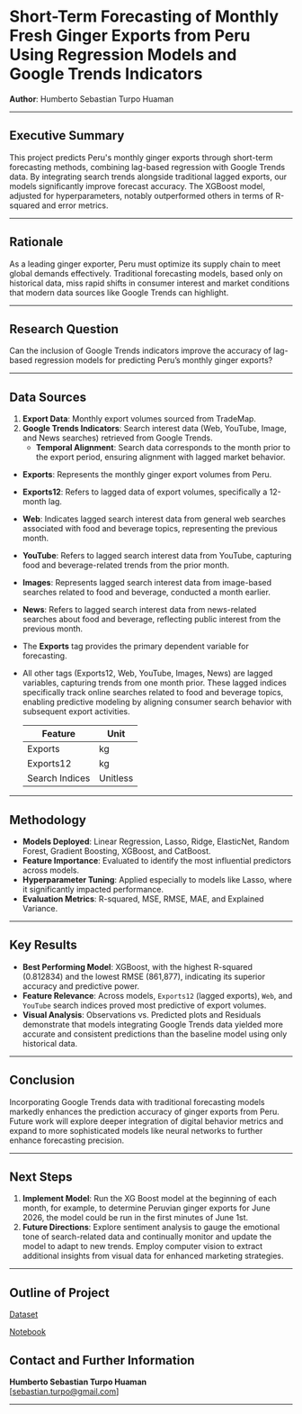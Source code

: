 # **Short-Term Forecasting of Monthly Fresh Ginger Exports from Peru Using Regression Models and Google Trends Indicators**

**Author**: Humberto Sebastian Turpo Huaman

---

## **Executive Summary**
This project predicts Peru's monthly ginger exports through short-term forecasting methods, combining lag-based regression with Google Trends data. By integrating search trends alongside traditional lagged exports, our models significantly improve forecast accuracy. The XGBoost model, adjusted for hyperparameters, notably outperformed others in terms of R-squared and error metrics.

---

## **Rationale**
As a leading ginger exporter, Peru must optimize its supply chain to meet global demands effectively. Traditional forecasting models, based only on historical data, miss rapid shifts in consumer interest and market conditions that modern data sources like Google Trends can highlight.

---

## **Research Question**
Can the inclusion of Google Trends indicators improve the accuracy of lag-based regression models for predicting Peru’s monthly ginger exports?

---

## **Data Sources**
1. **Export Data**: Monthly export volumes sourced from TradeMap.  
2. **Google Trends Indicators**: Search interest data (Web, YouTube, Image, and News searches) retrieved from Google Trends.
   - **Temporal Alignment**: Search data corresponds to the month prior to the export period, ensuring alignment with lagged market behavior.

- **Exports**: Represents the monthly ginger export volumes from Peru.
- **Exports12**: Refers to lagged data of export volumes, specifically a 12-month lag.
- **Web**: Indicates lagged search interest data from general web searches associated with food and beverage topics, representing the previous month.
- **YouTube**: Refers to lagged search interest data from YouTube, capturing food and beverage-related trends from the prior month.
- **Images**: Represents lagged search interest data from image-based searches related to food and beverage, conducted a month earlier.
- **News**: Refers to lagged search interest data from news-related searches about food and beverage, reflecting public interest from the previous month.


- The **Exports** tag provides the primary dependent variable for forecasting.
- All other tags (Exports12, Web, YouTube, Images, News) are lagged variables, capturing trends from one month prior. These lagged indices specifically track online searches related to food and beverage topics, enabling predictive modeling by aligning consumer search behavior with subsequent export activities.


   | Feature             | Unit       |
   |---------------------|------------|
   | Exports             | kg         |
   | Exports12           | kg         |
   | Search Indices      | Unitless   |


---

## **Methodology**
- **Models Deployed**: Linear Regression, Lasso, Ridge, ElasticNet, Random Forest, Gradient Boosting, XGBoost, and CatBoost.
- **Feature Importance**: Evaluated to identify the most influential predictors across models.
- **Hyperparameter Tuning**: Applied especially to models like Lasso, where it significantly impacted performance.
- **Evaluation Metrics**: R-squared, MSE, RMSE, MAE, and Explained Variance.

---

## **Key Results**
- **Best Performing Model**: XGBoost, with the highest R-squared (0.812834) and the lowest RMSE (861,877), indicating its superior accuracy and predictive power.
- **Feature Relevance**: Across models, `Exports12` (lagged exports), `Web`, and `YouTube` search indices proved most predictive of export volumes.
- **Visual Analysis**: Observations vs. Predicted plots and Residuals demonstrate that models integrating Google Trends data yielded more accurate and consistent predictions than the baseline model using only historical data.

---

## **Conclusion**
Incorporating Google Trends data with traditional forecasting models markedly enhances the prediction accuracy of ginger exports from Peru. Future work will explore deeper integration of digital behavior metrics and expand to more sophisticated models like neural networks to further enhance forecasting precision.

---


## **Next Steps**
1. **Implement Model**: Run the XG Boost model at the beginning of each month, for example, to determine Peruvian ginger exports for June 2026, the model could be run in the first minutes of June 1st.
2. **Future Directions**: Explore sentiment analysis to gauge the emotional tone of search-related data and continually monitor and update the model to adapt to new trends. Employ computer vision to extract additional insights from visual data for enhanced marketing strategies.

---

## **Outline of Project**
[Dataset](https://github.com/humbertoturpo/CapstoneProject2/tree/main/data)

[Notebook](https://github.com/humbertoturpo/CapstoneProject2/blob/main/CapstoneGinger.ipynb)






## **Contact and Further Information**
**Humberto Sebastian Turpo Huaman**  
[sebastian.turpo@gmail.com]  

---
